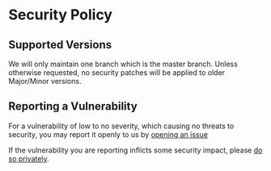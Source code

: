 # Security Policy

## Supported Versions

We will only maintain one branch which is the master branch. Unless otherwise requested, no security patches will be applied to older Major/Minor versions. 

## Reporting a Vulnerability

For a vulnerability of low to no severity, which causing no threats to security, you may report it openly to us by [opening an issue](https://github.com/evgen-dev/utls/issues/new)

If the vulnerability you are reporting inflicts some security impact, please [do so privately](https://github.com/evgen-dev/utls/security/advisories/new).
